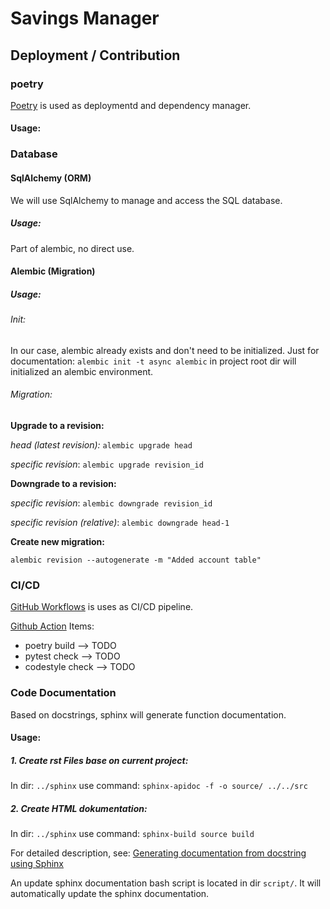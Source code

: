 # Savings Manager


## Deployment / Contribution
### poetry

[Poetry](https://python-poetry.org/) is used as deploymentd and dependency manager.

#### Usage: 

### Database
 

#### SqlAlchemy (ORM)
We will use SqlAlchemy to manage and access the SQL database. 

##### Usage: 
Part of alembic, no direct use.

#### Alembic (Migration)


##### Usage: 
###### Init:
In our case, alembic already exists and don't need to be initialized.
Just for documentation: `alembic init -t async alembic` in project root dir will initialized an alembic environment.

###### Migration:
**Upgrade to a revision:**

*head (latest revision):* `alembic upgrade head`

*specific revision*: `alembic upgrade revision_id`

**Downgrade to a revision:**

*specific revision*: `alembic downgrade revision_id`

*specific revision (relative)*: `alembic downgrade head-1`

**Create new migration:**

`alembic revision --autogenerate -m "Added account table"`


### CI/CD

[GitHub Workflows](https://github.com/PythBuster/savings_manager/actions/new) is uses as CI/CD pipeline.

[Github Action](https://github.com/PythBuster/savings_manager/actions/new) Items:
- poetry build --> TODO
- pytest check --> TODO
- codestyle check --> TODO

### Code Documentation
Based on docstrings, sphinx will generate function documentation.

#### Usage:

##### 1. Create rst Files base on current project:

In dir: `../sphinx` use command: `sphinx-apidoc -f -o source/ ../../src`

##### 2. Create HTML dokumentation:

In dir: `../sphinx` use command: `sphinx-build source build`

For detailed description, see: [Generating documentation from docstring using Sphinx](https://stackoverflow.com/questions/63486612/generating-documentation-from-docstring-using-sphinx)

An update sphinx documentation bash script is located in dir `script/`.
It will automatically update the sphinx documentation.